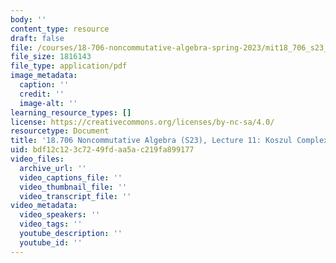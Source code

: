 ```yaml
---
body: ''
content_type: resource
draft: false
file: /courses/18-706-noncommutative-algebra-spring-2023/mit18_706_s23_lec11.pdf
file_size: 1816143
file_type: application/pdf
image_metadata:
  caption: ''
  credit: ''
  image-alt: ''
learning_resource_types: []
license: https://creativecommons.org/licenses/by-nc-sa/4.0/
resourcetype: Document
title: '18.706 Noncommutative Algebra (S23), Lecture 11: Koszul Complexes'
uid: bdf12c12-3c72-49fd-aa5a-c219fa899177
video_files:
  archive_url: ''
  video_captions_file: ''
  video_thumbnail_file: ''
  video_transcript_file: ''
video_metadata:
  video_speakers: ''
  video_tags: ''
  youtube_description: ''
  youtube_id: ''
---
```

